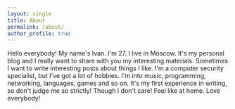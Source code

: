 ```yaml
---
layout: single
title: About
permalink: /about/
author_profile: true
---
```


Hello everybody! My name's Ivan. I'm 27. I live in Moscow. It's my personal blog and I really want to share with you my interesting materials. Sometimes I want to write interesting posts about things I like. I'm a computer security specialist, but I've got a lot of hobbies. I'm into music, programming, networking, languages, games and so on. It's my first experience in writing, so don't judge me so strictly! Though I don't care! Feel like at home. Love everybody!

